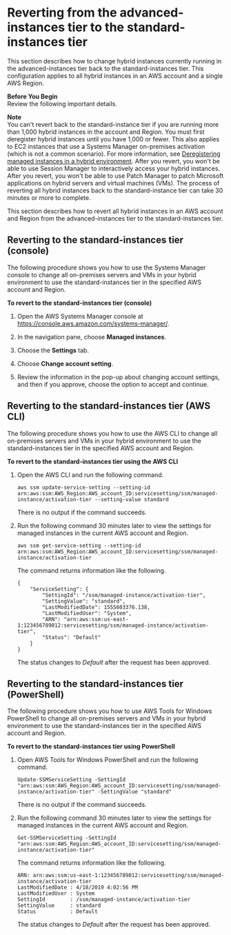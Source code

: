 # Reverting from the advanced\-instances tier to the standard\-instances tier<a name="systems-manager-managed-instances-advanced-reverting"></a>

This section describes how to change hybrid instances currently running in the advanced\-instances tier back to the standard\-instances tier\. This configuration applies to all hybrid instances in an AWS account and a single AWS Region\.

**Before You Begin**  
Review the following important details\.

**Note**  
You can't revert back to the standard\-instance tier if you are running more than 1,000 hybrid instances in the account and Region\. You must first deregister hybrid instances until you have 1,000 or fewer\. This also applies to EC2 instances that use a Systems Manager on\-premises activation \(which is not a common scenario\)\. For more information, see [Deregistering managed instances in a hybrid environment](systems-manager-managed-instances-advanced-deregister.md)\.
After you revert, you won't be able to use Session Manager to interactively access your hybrid instances\.
After you revert, you won't be able to use Patch Manager to patch Microsoft applications on hybrid servers and virtual machines \(VMs\)\.
The process of reverting all hybrid instances back to the standard\-instance tier can take 30 minutes or more to complete\.

This section describes how to revert all hybrid instances in an AWS account and Region from the advanced\-instances tier to the standard\-instances tier\.

## Reverting to the standard\-instances tier \(console\)<a name="systems-manager-managed-instances-advanced-reverting-console"></a>

The following procedure shows you how to use the Systems Manager console to change all on\-premises servers and VMs in your hybrid environment to use the standard\-instances tier in the specified AWS account and Region\.

**To revert to the standard\-instances tier \(console\)**

1. Open the AWS Systems Manager console at [https://console\.aws\.amazon\.com/systems\-manager/](https://console.aws.amazon.com/systems-manager/)\.

1. In the navigation pane, choose **Managed instances**\.

1. Choose the **Settings** tab\.

1. Choose **Change account setting**\.

1. Review the information in the pop\-up about changing account settings, and then if you approve, choose the option to accept and continue\.

## Reverting to the standard\-instances tier \(AWS CLI\)<a name="systems-manager-managed-instances-advanced-reverting-cli"></a>

The following procedure shows you how to use the AWS CLI to change all on\-premises servers and VMs in your hybrid environment to use the standard\-instances tier in the specified AWS account and Region\.

**To revert to the standard\-instances tier using the AWS CLI**

1. Open the AWS CLI and run the following command\.

   ```
   aws ssm update-service-setting --setting-id arn:aws:ssm:AWS_Region:AWS_account_ID:servicesetting/ssm/managed-instance/activation-tier --setting-value standard
   ```

   There is no output if the command succeeds\.

1. Run the following command 30 minutes later to view the settings for managed instances in the current AWS account and Region\.

   ```
   aws ssm get-service-setting --setting-id arn:aws:ssm:AWS_Region:AWS_account_ID:servicesetting/ssm/managed-instance/activation-tier
   ```

   The command returns information like the following\.

   ```
   {
       "ServiceSetting": {
           "SettingId": "/ssm/managed-instance/activation-tier",
           "SettingValue": "standard",
           "LastModifiedDate": 1555603376.138,
           "LastModifiedUser": "System",
           "ARN": "arn:aws:ssm:us-east-1:123456789012:servicesetting/ssm/managed-instance/activation-tier",
           "Status": "Default"
       }
   }
   ```

   The status changes to *Default* after the request has been approved\.

## Reverting to the standard\-instances tier \(PowerShell\)<a name="systems-manager-managed-instances-advanced-reverting-ps"></a>

The following procedure shows you how to use AWS Tools for Windows PowerShell to change all on\-premises servers and VMs in your hybrid environment to use the standard\-instances tier in the specified AWS account and Region\.

**To revert to the standard\-instances tier using PowerShell**

1. Open AWS Tools for Windows PowerShell and run the following command\.

   ```
   Update-SSMServiceSetting -SettingId "arn:aws:ssm:AWS_Region:AWS_account_ID:servicesetting/ssm/managed-instance/activation-tier" -SettingValue "standard"
   ```

   There is no output if the command succeeds\.

1. Run the following command 30 minutes later to view the settings for managed instances in the current AWS account and Region\.

   ```
   Get-SSMServiceSetting -SettingId "arn:aws:ssm:AWS_Region:AWS_account_ID:servicesetting/ssm/managed-instance/activation-tier"
   ```

   The command returns information like the following\.

   ```
   ARN: arn:aws:ssm:us-east-1:123456789012:servicesetting/ssm/managed-instance/activation-tier
   LastModifiedDate : 4/18/2019 4:02:56 PM
   LastModifiedUser : System
   SettingId        : /ssm/managed-instance/activation-tier
   SettingValue     : standard
   Status           : Default
   ```

   The status changes to *Default* after the request has been approved\.